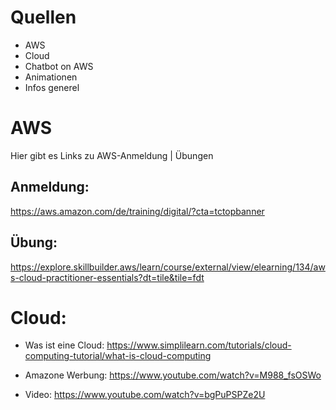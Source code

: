 # Quellen 
- AWS 
- Cloud
- Chatbot on AWS
- Animationen 
- Infos generel 


# AWS 
Hier gibt es Links zu AWS-Anmeldung | Übungen 

## Anmeldung: 
https://aws.amazon.com/de/training/digital/?cta=tctopbanner

## Übung: 
https://explore.skillbuilder.aws/learn/course/external/view/elearning/134/aws-cloud-practitioner-essentials?dt=tile&tile=fdt 



# Cloud: 
- Was ist eine Cloud: 
https://www.simplilearn.com/tutorials/cloud-computing-tutorial/what-is-cloud-computing

- Amazone Werbung: 
https://www.youtube.com/watch?v=M988_fsOSWo

- Video: 
https://www.youtube.com/watch?v=bgPuPSPZe2U


